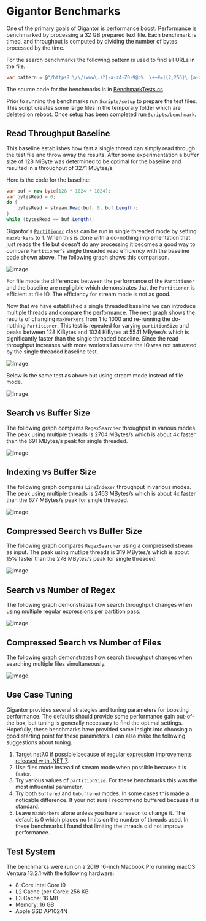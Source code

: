 # Gigantor Benchmarks

One of the primary goals of Gigantor is performance boost.  Performance is benchmarked by processing a 32 GB prepared text file.  Each benchmark is timed, and throughput is computed by dividing the number of bytes processed by the time.

For the search benchmarks the following pattern is used to find all URLs in the file.

```csharp
var pattern = @"/https?:\/\/(www\.)?[-a-zA-Z0-9@:%._\+~#=]{2,256}\.[a-z]{2,6}\b([-a-zA-Z0-9@:%_\+.~#()?&//=]*)/"; 
```
The source code for the benchmarks is in [BenchmarkTests.cs](https://github.com/imagibee/Gigantor/blob/main/Benchmarking/Tests/BenchmarkTests.cs)

Prior to running the benchmarks run `Scripts/setup` to prepare the test files.  This script creates some large files in the temporary folder which are deleted on reboot.  Once setup has been completed run `Scripts/benchmark`.


## Read Throughput Baseline
This baseline establishes how fast a single thread can simply read through the test file and throw away the results.  After some experimentation a buffer size of 128 MiByte was determined to be optimal for the baseline and resulted in a throughput of 3271 MBytes/s.  

Here is the code for the baseline:
```csharp
var buf = new byte[128 * 1024 * 1024];
var bytesRead = 0;
do {
    bytesRead = stream.Read(buf, 0, buf.Length);
}
while (bytesRead == buf.Length);
```

Gigantor's [`Partitioner`](https://github.com/imagibee/Gigantor/blob/main/Gigantor/Partitioner.cs) class can be run in single threaded mode by setting `maxWorkers` to 1.  When this is done with a do-nothing implementation that just reads the file but doesn't do any processing it becomes a good way to compare `Partitioner`'s single threaded read efficiency with the baseline code shown above.  The following graph shows this comparison.

![Image](https://raw.githubusercontent.com/imagibee/Gigantor/main/Docs/Read-Baseline.png)

For file mode the differences between the performance of the `Partitioner` and the baseline are negligible which demonstrates that the `Partitioner` is efficient at file IO.  The efficiency for stream mode is not as good.

Now that we have established a single threaded baseline we can introduce multiple threads and compare the performance.  The next graph shows the results of changing `maxWorkers` from 1 to  1000 and re-running the do-nothing `Partitioner`.  This test is repeated for varying `partitionSize` and peaks between 128 KiBytes and 1024 KiBytes at 5541 MBytes/s which is significantly faster than the single threaded baseline.  Since the read throughput increases with more workers I assume the IO was not saturated by the single threaded baseline test.

![Image](https://raw.githubusercontent.com/imagibee/Gigantor/main/Docs/FileRead-vs-Buffer.png)

Below is the same test as above but using stream mode instead of file mode.

![Image](https://raw.githubusercontent.com/imagibee/Gigantor/main/Docs/StreamRead-vs-Buffer.png)



## Search vs Buffer Size
The following graph compares `RegexSearcher` throughput in various modes.  The peak using multiple threads is 2704 MBytes/s which is about 4x faster than the 691 MBytes/s peak for single threaded.

![Image](https://raw.githubusercontent.com/imagibee/Gigantor/main/Docs/Search-vs-Buffer.png)

## Indexing vs Buffer Size
The following graph compares `LineIndexer` throughput in various modes.  The peak using multiple threads is 2463 MBytes/s which is about 4x faster than the 677 MBytes/s peak for single threaded.

![Image](https://raw.githubusercontent.com/imagibee/Gigantor/main/Docs/Indexing-vs-Buffer.png)

## Compressed Search vs Buffer Size
The following graph compares `RegexSearcher` using a compressed stream as input.  The peak using mutlipe threads is 319 MBytes/s which is about 15% faster than the 278 MBytes/s peak for single threaded.

![Image](https://raw.githubusercontent.com/imagibee/Gigantor/main/Docs/CompressedSearch-vs-Buffer.png)

## Search vs Number of Regex
The following graph demonstrates how search throughput changes when using multiple regular expressions per partition pass.

![Image](https://raw.githubusercontent.com/imagibee/Gigantor/main/Docs/Search-vs-NumRegex.png)

## Compressed Search vs Number of Files
The following graph demonstrates how search throughput changes when searching multiple files simultaneously.

![Image](https://raw.githubusercontent.com/imagibee/Gigantor/main/Docs/Compressed-vs-NumFiles.png)


## Use Case Tuning
Gigantor provides several strategies and tuning parameters for boosting performance.  The defaults should provide some performance gain out-of-the box, but tuning is generally necessary to find the optimal settings.  Hopefully, these benchmarks have provided some insight into choosing a good starting point for these parameters.  I can also make the following suggestions about tuning.

1. Target net7.0 if possible because of [regular expression improvements released with .NET 7](https://devblogs.microsoft.com/dotnet/regular-expression-improvements-in-dotnet-7/).
1. Use files mode instead of stream mode when possible because it is faster.
1. Try various values of `partitionSize`.  For these benchmarks this was the most influential parameter.
1. Try both `Buffered` and `Unbuffered` modes.  In some cases this made a noticable difference.  If your not sure I recommend buffered because it is standard.
1. Leave `maxWorkers` alone unless you have a reason to change it.  The default is 0 which places no limits on the number of threads used.  In these benchmarks I found that limiting the threads did not improve performance. 

## Test System
The benchmarks were run on a 2019 16-inch Macbook Pro running macOS Ventura 13.2.1 with the following hardware:
- 8-Core Intel Core i9
- L2 Cache (per Core):	256 KB
- L3 Cache:	16 MB
- Memory:	16 GB
- Apple SSD AP1024N

